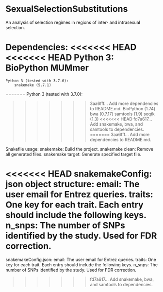 # SexualSelectionSubstitutions
An analysis of selection regimes in regions of inter- and intrasexual selection.

Dependencies:
<<<<<<< HEAD
<<<<<<< HEAD
    Python 3:
        BioPython
    MUMmer
=======
    Python 3 (tested with 3.7.0):
        snakemake (5.7.1)
=======
    Python 3 (tested with 3.7.0):
>>>>>>> 3aa6fff... Add more dependencies to README.md.
        BioPython (1.74)
    bwa (0.7.17)
    samtools (1.9)
    seqtk (1.3)
<<<<<<< HEAD
>>>>>>> fd7a617... Add snakemake, bwa, and samtools to dependencies.
=======
>>>>>>> 3aa6fff... Add more dependencies to README.md.

Snakefile usage:
    snakemake: Build the project.
    snakemake clean: Remove all generated files.
    snakemake target: Generate specified target file.

<<<<<<< HEAD
snakemakeConfig:
    json object structure:
        email: The user email for Entrez queries.
        traits: One key for each trait. Each entry should include the following keys.
            n_snps: The number of SNPs identified by the study. Used for FDR correction.
=======
snakemakeConfig.json:
    email: The user email for Entrez queries.
    traits: One key for each trait. Each entry should include the following keys.
        n_snps: The number of SNPs identified by the study. Used for FDR correction.
>>>>>>> fd7a617... Add snakemake, bwa, and samtools to dependencies.

